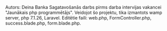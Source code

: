 Autors: Deina Banka
Sagatavošanās darbs pirms darba intervijas vakancei "Jaunākais php programmētājs".
Veidojot šo projektu, tika izmantots wamp server, php 7.1.26, Laravel.
Editētie faili: web.php, FormController.php, success.blade.php, form.blade.php.